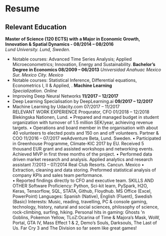 # Resume
## Relevant Education
**Master of Science (120 ECTS) with a Major in Economic Growth, Innovation & Spatial Dynamics - 08/2014 – 08/2016**   
*Lund University. Lund, Sweden.*
  - Notable courses: Advanced Time Series Analysis; Applied Microeconometrics; Innovation, Energy and Sustainability.
**Bachelor’s Degree in Economics                                                      	                               08/2009 – 06/2013**
*Universidad Anahuac Mexico Sur. Mexico City. Mexico*
  - Notable courses: Statistical Inference, Differential equations, Econometrics I, II & Applied, . 
**Machine Learning**                                                       	
*Specialization. Online*
  - Improving Deep Neural Networks	                                                                                 **11/2017 – 12/2017**
  - Deep Learning Specialisation by DeepLearning.ai	                                                                 **09/2017 – 12/2017**
  - Machine Learning by Udacity.com 	07/2017 – 11/2017  
RELEVANT WORK EXPERIENCE
Proqurator, CFO									             01/2018 – 12/2018
Blekingska Nationen, Lund. 
•	Prepared and managed budget in student organization with turnover of 1.5 million SEK/year, achieving revenue targets.
•	Operations and board member in the organisation with about 40 volunteers to elected posts and 150 on and off volunteers.
Partner & COO                                                                                                                                               11/2016 – 07/2017
weAdventure Beta, Lund. Sweden.
•	Participated in Greenhouse Programme, Climate-KIC 2017 by EU. Received 5 thousand EUR grant and assisted workshops and networking events. Achieved MVP in first three months of the project.
•	Performed data driven market research and analysis.
Applied analytics and research assistant 		                                                                                     7/2013 – 07/2014
Real Club Resorts. Cancun. Mexico 
•	Extraction, cleaning and data storing. Preformed statistical analysis of company KPIs and sales team performance.  
•	Reported findings directly to CFO and executive team. 
SKILLS AND OTHER
Software Proficiency: Python, Sci-kit learn, PySpark, H2O, Keras, Tensorflow, SQL, STATA, Github, Floydhub.  MS Office (Excel, PowerPoint)
Languages: Spanish (Native), English (Fluent), Swedish (Basic)
Interests: Music, reading, travelling, PC & console gaming, technology, history, natural and social sciences, philosophy of science, rock-climbing, surfing, hiking.
Personal hits in gaming: Ghosts 'n Goblins, Pokemon Yellow, TLoZ:Ocarina of Time & Majora’s Mask, WoW, Portal, GTA IV, Mass Effect 1 & 2, Demo’s Souls, Darksouls, The Last of Us. Far Cry 3 and The Division so far seem like great games!
